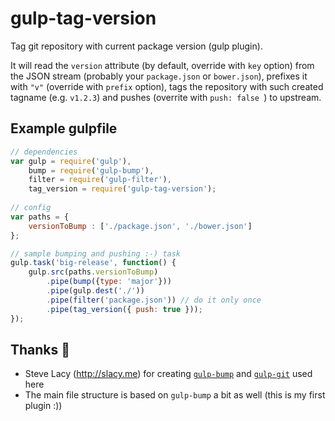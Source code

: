 gulp-tag-version
================

Tag git repository with current package version (gulp plugin).

It will read the `version` attribute (by default, override with `key` option) from the JSON stream (probably your `package.json` or `bower.json`), prefixes it with `"v"` (override with `prefix` option), tags the repository with such created tagname (e.g. `v1.2.3`) and pushes (overrite with `push: false	`) to upstream.

Example gulpfile
----------------

```js
// dependencies
var gulp = require('gulp'),
    bump = require('gulp-bump'),
    filter = require('gulp-filter'),
    tag_version = require('gulp-tag-version');
    
// config
var paths = {
    versionToBump : ['./package.json', './bower.json']
};

// sample bumping and pushing :-) task
gulp.task('big-release', function() {
    gulp.src(paths.versionToBump)
        .pipe(bump({type: 'major'}))
        .pipe(gulp.dest('./'))
        .pipe(filter('package.json')) // do it only once
        .pipe(tag_version({ push: true }));
});
```

Thanks :beer:
--------

* Steve Lacy (http://slacy.me) for creating [`gulp-bump`](https://github.com/stevelacy/gulp-bump) and [`gulp-git`](https://github.com/stevelacy/gulp-git) used here
* The main file structure is based on `gulp-bump` a bit as well (this is my first plugin :))

